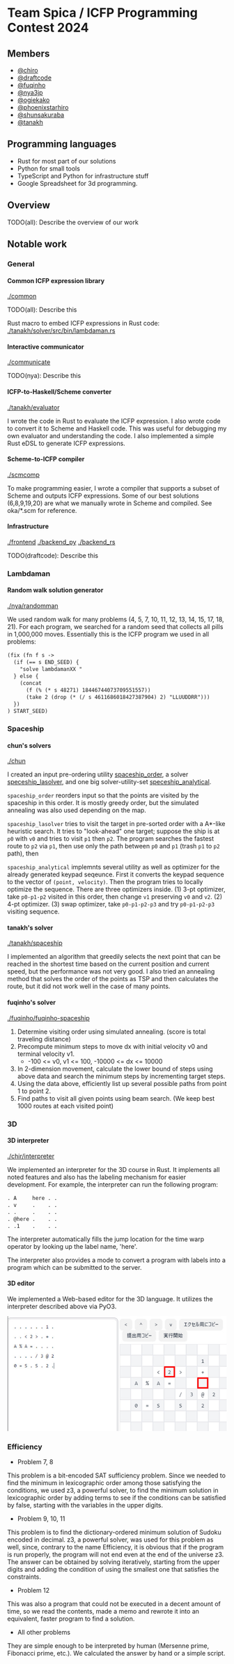 # Team Spica / ICFP Programming Contest 2024

## Members

- [@chiro](https://github.com/chiro/)
- [@draftcode](https://github.com/draftcode/)
- [@fuqinho](https://github.com/fuqinho/)
- [@nya3jp](https://github.com/nya3jp/)
- [@ogiekako](https://github.com/ogiekako/)
- [@phoenixstarhiro](https://github.com/phoenixstarhiro/)
- [@shunsakuraba](https://github.com/shunsakuraba/)
- [@tanakh](https://github.com/tanakh/)

## Programming languages

- Rust for most part of our solutions
- Python for small tools
- TypeScript and Python for infrastructure stuff
- Google Spreadsheet for 3d programming.

## Overview

TODO(all): Describe the overview of our work

## Notable work

### General

#### Common ICFP expression library

[./common](./common)

TODO(all): Describe this

Rust macro to embed ICFP expressions in Rust code:
[./tanakh/solver/src/bin/lambdaman.rs](./tanakh/solver/src/bin/lambdaman.rs)

#### Interactive communicator

[./communicate](./communicate)

TODO(nya): Describe this

#### ICFP-to-Haskell/Scheme converter

[./tanakh/evaluator](./tanakh/evaluator)

I wrote the code in Rust to evaluate the ICFP expression. I also wrote code to convert it to Scheme and Haskell code. This was useful for debugging my own evaluator and understanding the code. I also implemented a simple Rust eDSL to generate ICFP expressions.

#### Scheme-to-ICFP compiler

[./scmcomp](./scmcomp)

To make programming easier, I wrote a compiler that supports a subset of Scheme and outputs ICFP expressions. Some of our best solutions (6,8,9,19,20) are what we manually wrote in Scheme and compiled. See oka/*.scm for reference.

#### Infrastructure

[./frontend](./frontend)
[./backend_py](./backend_py)
[./backend_rs](./backend_rs)

TODO(draftcode): Describe this

### Lambdaman

#### Random walk solution generator

[./nya/randomman](./nya/randomman)

We used random walk for many problems (4, 5, 7, 10, 11, 12, 13, 14, 15, 17, 18,
21). For each program, we searched for a random seed that collects all pills in
1,000,000 moves. Essentially this is the ICFP program we used in all problems:

```
(fix (fn f s ->
  (if (== s END_SEED) {
    "solve lambdamanXX "
  } else {
    (concat
      (f (% (* s 48271) 18446744073709551557))
      (take 2 (drop (* (/ s 4611686018427387904) 2) "LLUUDDRR")))
  })
) START_SEED)
```

### Spaceship

#### chun's solvers

[./chun](./chun)

I created an input pre-ordering utility [spaceship_order](chun/spaceship_order), a solver [speceship_lasolver](chun/spaceship_lasolver), and one big solver-utility-set [speceship_analytical](chun/spaceship_analytical).

`spaceship_order` reorders input so that the points are visited by the spaceship in this order. It is mostly greedy order, but the simulated annealing was also used depending on the map.

`spaceship_lasolver` tries to visit the target in pre-sorted order with a A*-like heuristic search. It tries to "look-ahead" one target; suppose the ship is at `p0` with `v0` and  tries to visit `p1` then `p2`. The program searches the fastest route to `p2` via `p1`, then use  only the path between `p0` and `p1` (trash `p1` to `p2` path), then

`spaceship_analytical` implemnts several utility as well as optimizer for the already generated keypad seqeunce. First it converts the keypad sequence to the vector of `(point, velocity)`. Then the program tries to locally optimize the sequence. There are three optimizers inside. (1) 3-pt optimizer, take `p0-p1-p2` visited in this order, then change `v1` preserving `v0` and `v2`. (2) 4-pt optimizer. (3) swap optimizer, take `p0-p1-p2-p3` and try `p0-p1-p2-p3` visiting sequence.

#### tanakh's solver

[./tanakh/spaceship](./tanakh/spaceship)

I implemented an algorithm that greedily selects the next point that can be reached in the shortest time based on the current position and current speed, but the performance was not very good. I also tried an annealing method that solves the order of the points as TSP and then calculates the route, but it did not work well in the case of many points.

#### fuqinho's solver

[./fuqinho/fuqinho-spaceship](./fuqinho/fuqinho-spaceship)

1. Determine visiting order using simulated annealing. (score is total traveling distance)
2. Precompute minimum steps to move dx with initial velocity v0 and terminal velocity v1. 
   - -100 <= v0, v1 <= 100, -10000 <= dx <= 10000
3. In 2-dimension movement, calculate the lower bound of steps using above data and search the minimum steps by incrementing target steps.
4. Using the data above, efficiently list up several possible paths from point 1 to point 2.
5. Find paths to visit all given points using beam search. (We keep best 1000 routes at each visited point)

### 3D

#### 3D interpreter

[./chir/interpreter](./chir/interpreter)

We implemented an interpreter for the 3D course in Rust. It implements all noted features and also has the labeling mechanism for easier development.
For example, the interpreter can run the following program:

```
. A     here . .
. v     .    . .
. .     .    . .
. @here .    . .
. .1    .    . .
```

The interpreter automatically fills the jump location for the time warp operator by looking up the label name, 'here'.

The interpreter also provides a mode to convert a program with labels into a program which can be submitted to the server.

#### 3D editor

We implemented a Web-based editor for the 3D language. It utilizes the interpreter described above via PyO3.

![screenshot of the 3d editor](./images/3d-editor.jpg)

### Efficiency

* Problem 7, 8

This problem is a bit-encoded SAT sufficiency problem. Since we needed to find the minimum in lexicographic order among those satisfying the conditions, we used z3, a powerful solver, to find the minimum solution in lexicographic order by adding terms to see if the conditions can be satisfied by false, starting with the variables in the upper digits.

* Problem 9, 10, 11

This problem is to find the dictionary-ordered minimum solution of Sudoku encoded in decimal. z3, a powerful solver, was used for this problem as well, since, contrary to the name Efficiency, it is obvious that if the program is run properly, the program will not end even at the end of the universe z3. The answer can be obtained by solving iteratively, starting from the upper digits and adding the condition of using the smallest one that satisfies the constraints.

* Problem 12

This was also a program that could not be executed in a decent amount of time, so we read the contents, made a memo and rewrote it into an equivalent, faster program to find a solution.

* All other problems

They are simple enough to be interpreted by human (Mersenne prime, Fibonacci prime, etc.). We calculated the answer by hand or a simple script.

